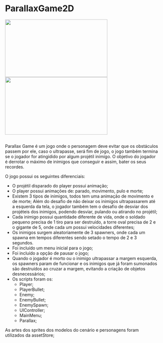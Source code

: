 # ParallaxGame2D

<div>
 <img src="https://media.giphy.com/media/fMPfkl8cg8yoGDjMGx/giphy.gif" width="336" height="189" />
 <img src="https://media3.giphy.com/media/JGgYYODQYSXrQ0t0Xw/giphy.gif" width="336" height="189" />

 ##
Parallax Game é um jogo onde o personagem deve evitar que os obstáculos passem por ele, caso o ultrapasse, será fim de jogo, o jogo também termina se o jogador for atingidido por algum projétil inimigo. O objetivo do jogador é derrotar o máximo de inimigos que conseguir e assim, bater os seus recordes.

O jogo possui os seguintes diferenciais:

* O projétil disparado do player possui animação;
* O player possui animações de: parado, movimento, pulo e morte;
* Existem 3 tipos de inimigos, todos tem uma animação de movimento e de morte;
Além do desafio de não deixar os inimigos ultrapassarem até a esquerda da tela, o jogador também tem o desafio de desviar dos projéteis dos inimigos, podendo desviar, pulando ou atirando no projétil;
* Cada inimigo possui quantidade diferente de vida, onde o soldado pequeno precisa de 1 tiro para ser destruído, a torre oval precisa de 2 e o gigante de 5, onde cada um possui velocidades diferentes;
* Os inimigos surgem aleatoriamente de 3 spawners, onde cada um spawna em tempos diferentes sendo setado o tempo de 2 e 3 segundos.
* Foi incluído um menu inicial para o jogo;
* Foi incluído a opção de pausar o jogo;
* Quando o jogador é morto ou o inimigo ultrapassar a margem esquerda, os spawners param de funcionar e os inimigos que já foram sumonados são destruídos ao cruzar a margem, evitando a criação de objetos desnecessários;
* Os scripts foram os:
  * Player;
  * PlayerBullet;
  * Enemy;
  * EnemyBullet;
  * EnemySpawn;
  * UIController;
  * MainMenu;
  * Parallax;

As artes dos sprites dos modelos do cenário e personagens foram utilizados da assetStore;




